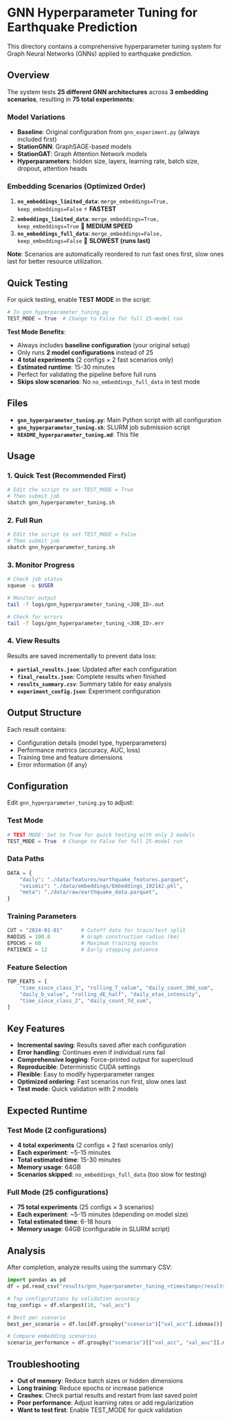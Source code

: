 # GNN Hyperparameter Tuning for Earthquake Prediction

This directory contains a comprehensive hyperparameter tuning system for Graph Neural Networks (GNNs) applied to earthquake prediction.

## Overview

The system tests **25 different GNN architectures** across **3 embedding scenarios**, resulting in **75 total experiments**:

### Model Variations
- **Baseline**: Original configuration from `gnn_experiment.py` (always included first)
- **StationGNN**: GraphSAGE-based models
- **StationGAT**: Graph Attention Network models
- **Hyperparameters**: hidden size, layers, learning rate, batch size, dropout, attention heads

### Embedding Scenarios (Optimized Order)
1. **`no_embeddings_limited_data`**: `merge_embeddings=True, keep_embeddings=False` ⚡ **FASTEST**
2. **`embeddings_limited_data`**: `merge_embeddings=True, keep_embeddings=True` 🚀 **MEDIUM SPEED**  
3. **`no_embeddings_full_data`**: `merge_embeddings=False, keep_embeddings=False` 🐌 **SLOWEST (runs last)**

**Note**: Scenarios are automatically reordered to run fast ones first, slow ones last for better resource utilization.

## Quick Testing

For quick testing, enable **TEST MODE** in the script:

```python
# In gnn_hyperparameter_tuning.py
TEST_MODE = True  # Change to False for full 25-model run
```

**Test Mode Benefits**:
- Always includes **baseline configuration** (your original setup)
- Only runs **2 model configurations** instead of 25
- **4 total experiments** (2 configs × 2 fast scenarios only)
- **Estimated runtime**: 15-30 minutes
- Perfect for validating the pipeline before full runs
- **Skips slow scenarios**: No `no_embeddings_full_data` in test mode

## Files

- **`gnn_hyperparameter_tuning.py`**: Main Python script with all configuration
- **`gnn_hyperparameter_tuning.sh`**: SLURM job submission script
- **`README_hyperparameter_tuning.md`**: This file

## Usage

### 1. Quick Test (Recommended First)

```bash
# Edit the script to set TEST_MODE = True
# Then submit job
sbatch gnn_hyperparameter_tuning.sh
```

### 2. Full Run

```bash
# Edit the script to set TEST_MODE = False
# Then submit job
sbatch gnn_hyperparameter_tuning.sh
```

### 3. Monitor Progress

```bash
# Check job status
squeue -u $USER

# Monitor output
tail -f logs/gnn_hyperparameter_tuning_<JOB_ID>.out

# Check for errors
tail -f logs/gnn_hyperparameter_tuning_<JOB_ID>.err
```

### 4. View Results

Results are saved incrementally to prevent data loss:

- **`partial_results.json`**: Updated after each configuration
- **`final_results.json`**: Complete results when finished
- **`results_summary.csv`**: Summary table for easy analysis
- **`experiment_config.json`**: Experiment configuration

## Output Structure

Each result contains:
- Configuration details (model type, hyperparameters)
- Performance metrics (accuracy, AUC, loss)
- Training time and feature dimensions
- Error information (if any)

## Configuration

Edit `gnn_hyperparameter_tuning.py` to adjust:

### **Test Mode**
```python
# TEST MODE: Set to True for quick testing with only 2 models
TEST_MODE = True  # Change to False for full 25-model run
```

### **Data Paths**
```python
DATA = {
    "daily": "./data/features/earthquake_features.parquet",
    "seismic": "./data/embeddings/Embeddings_192142.pkl",
    "meta": "./data/raw/earthquake_data.parquet",
}
```

### **Training Parameters**
```python
CUT = "2024-01-01"      # Cutoff date for train/test split
RADIUS = 100.0          # Graph construction radius (km)
EPOCHS = 60             # Maximum training epochs
PATIENCE = 12           # Early stopping patience
```

### **Feature Selection**
```python
TOP_FEATS = [
    "time_since_class_3", "rolling_T_value", "daily_count_30d_sum",
    "daily_b_value", "rolling_dE_half", "daily_etas_intensity",
    "time_since_class_2", "daily_count_7d_sum",
]
```

## Key Features

- **Incremental saving**: Results saved after each configuration
- **Error handling**: Continues even if individual runs fail
- **Comprehensive logging**: Force-printed output for supercloud
- **Reproducible**: Deterministic CUDA settings
- **Flexible**: Easy to modify hyperparameter ranges
- **Optimized ordering**: Fast scenarios run first, slow ones last
- **Test mode**: Quick validation with 2 models

## Expected Runtime

### Test Mode (2 configurations)
- **4 total experiments** (2 configs × 2 fast scenarios only)
- **Each experiment**: ~5-15 minutes
- **Total estimated time**: 15-30 minutes
- **Memory usage**: 64GB
- **Scenarios skipped**: `no_embeddings_full_data` (too slow for testing)

### Full Mode (25 configurations)
- **75 total experiments** (25 configs × 3 scenarios)
- **Each experiment**: ~5-15 minutes (depending on model size)
- **Total estimated time**: 6-18 hours
- **Memory usage**: 64GB (configurable in SLURM script)

## Analysis

After completion, analyze results using the summary CSV:

```python
import pandas as pd
df = pd.read_csv("results/gnn_hyperparameter_tuning_<timestamp>/results_summary.csv")

# Top configurations by validation accuracy
top_configs = df.nlargest(10, "val_acc")

# Best per scenario
best_per_scenario = df.loc[df.groupby("scenario")["val_acc"].idxmax()]

# Compare embedding scenarios
scenario_performance = df.groupby("scenario")[["val_acc", "val_auc"]].mean()
```

## Troubleshooting

- **Out of memory**: Reduce batch sizes or hidden dimensions
- **Long training**: Reduce epochs or increase patience
- **Crashes**: Check partial results and restart from last saved point
- **Poor performance**: Adjust learning rates or add regularization
- **Want to test first**: Enable TEST_MODE for quick validation 